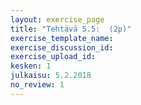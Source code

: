 ```yaml
---
layout: exercise_page
title: "Tehtävä 5.5:  (2p)"
exercise_template_name:
exercise_discussion_id:
exercise_upload_id:
kesken: 1
julkaisu: 5.2.2018
no_review: 1
---
```

